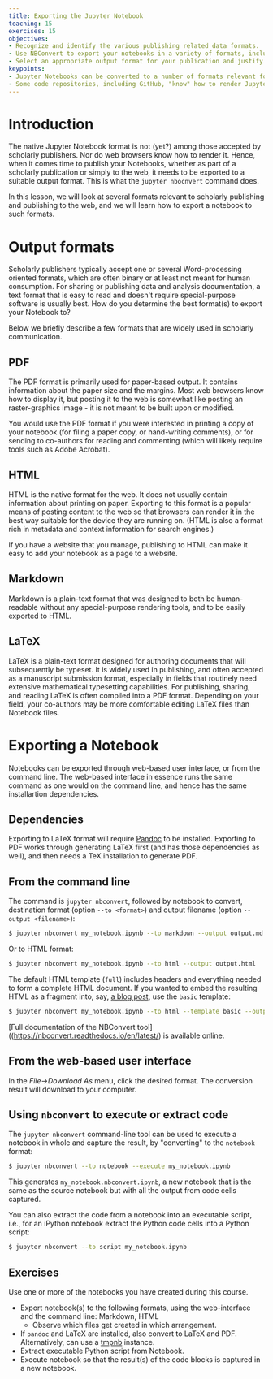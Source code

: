 ```yaml
---
title: Exporting the Jupyter Notebook
teaching: 15
exercises: 15
objectives:
- Recognize and identify the various publishing related data formats.
- Use NBConvert to export your notebooks in a variety of formats, including HTML, PDF, LaTeX, and Markdown.
- Select an appropriate output format for your publication and justify your choice.
keypoints:
- Jupyter Notebooks can be converted to a number of formats relevant for scholarly communication and publishing, including HTML, PDF, and Markdown.
- Some code repositories, including GitHub, "know" how to render Jupyter Notebook format natively, and hence can be used for publishing notebooks for public viewing.
---
```


# Introduction

The native Jupyter Notebook format is not (yet?) among those accepted by scholarly publishers. Nor do web browsers know how to render it. Hence, when it comes time to publish your Notebooks, whether as part of a scholarly publication or simply to the web, it needs to be exported to a suitable output format. This is what the `jupyter nbocnvert` command does.

In this lesson, we will look at several formats relevant to scholarly publishing and publishing to the web, and we will learn how to export a notebook to such formats.

# Output formats

Scholarly publishers typically accept one or several Word-processing oriented formats, which are often binary or at least not meant for human consumption. For sharing or publishing data and analysis documentation, a text format that is easy to read and doesn't require special-purpose software is usually best. How do you determine the best format(s) to export your Notebook to?

Below we briefly describe a few formats that are widely used in scholarly communication.

## PDF

The PDF format is primarily used for paper-based output.  It contains information about the paper size and the margins.  Most web browsers know how to display it, but posting it to the web is somewhat like posting an raster-graphics image - it is not meant to be built upon or modified.

You would use the PDF format if you were interested in printing a copy of your notebook (for filing a paper copy, or hand-writing comments), or for sending to co-authors for reading and commenting (which will likely require tools such as Adobe Acrobat).

## HTML

HTML is the native format for the web.  It does not usually contain information about printing on paper.  Exporting to this format is a popular means of posting content to the web so that browsers can render it in the best way suitable for the device they are running on. (HTML is also a format rich in metadata and context information for search engines.)

If you have a website that you manage, publishing to HTML can make it easy to add your notebook as a page to a website.

## Markdown

Markdown is a plain-text format that was designed to both be human-readable without any special-purpose rendering tools, and to be easily exported to HTML.

## LaTeX

LaTeX is a plain-text format designed for authoring documents that will subsequently be typeset. It is widely used in publishing, and often accepted as a manuscript submission format, especially in fields that routinely need extensive mathematical typesetting capabilities. For publishing, sharing, and reading LaTeX is often compiled into a PDF format.  Depending on your field, your co-authors may be more comfortable editing LaTeX files than Notebook files.

# Exporting a Notebook

Notebooks can be exported through web-based user interface, or from the command line. The web-based interface in essence runs the same command as one would on the command line, and hence has the same installartion dependencies.

## Dependencies

Exporting to LaTeX format will require [Pandoc](http://pandoc.org) to be installed. Exporting to PDF works through generating LaTeX first (and has those dependencies as well), and then needs a TeX installation to generate PDF.

## From the command line

The command is `jupyter nbconvert`, followed by notebook to convert, destination format (option `--to <format>`) and output filename (option `--output <filename>`):

```sh
$ jupyter nbconvert my_notebook.ipynb --to markdown --output output.md
```

Or to HTML format:

```sh
$ jupyter nbconvert my_notebook.ipynb --to html --output output.html
```

The default HTML template (`full`) includes headers and everything needed to form a complete HTML document. If you wanted to embed the resulting HTML as a fragment into, say, [a blog post](http://nbviewer.jupyter.org/github/fperez/blog/blob/master/120907-Blogging%20with%20the%20IPython%20Notebook.ipynb), use the `basic` template:

```sh
$ jupyter nbconvert my_notebook.ipynb --to html --template basic --output output.html
```

[Full documentation of the NBConvert tool]((https://nbconvert.readthedocs.io/en/latest/) is available online.

## From the web-based user interface

In the _File->Download As_ menu, click the desired format. The conversion result will download to your computer.

## Using `nbconvert` to execute or extract code

The `jupyter nbconvert` command-line tool can be used to execute a notebook in whole and capture the result, by "converting" to the `notebook` format:

```sh
$ jupyter nbconvert --to notebook --execute my_notebook.ipynb
```

This generates `my_notebook.nbconvert.ipynb`, a new notebook that is the same as the source notebook but with all the output from code cells captured.

You can also extract the code from a notebook into an executable script, i.e., for an iPython notebook extract the Python code cells into a Python script:

```sh
$ jupyter nbconvert --to script my_notebook.ipynb
```

## Exercises

Use one or more of the notebooks you have created during this course.
* Export notebook(s) to the following formats, using the web-interface and the command line: Markdown, HTML
    * Observe which files get created in which arrangement.
* If `pandoc` and LaTeX are installed, also convert to LaTeX and PDF. Alternatively, can use a [tmpnb](https://github.com/jupyter/tmpnb) instance.
* Extract executable Python script from Notebook.
* Execute notebook so that the result(s) of the code blocks is captured in a new notebook.

